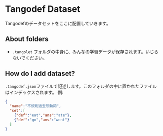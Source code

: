 # Tangodef Dataset
Tangodefのデータセットをここに配置していきます。
## About folders
- `.tangolet` フォルダの中身に、みんなの学習データが保存されます。いじらないでください。
## How do I add dataset?
`.tangodef.json`ファイルで記述します。このフォルダの中に置かれたファイルはインデックスされます。
例:
```json
{
  "name":"不規則過去形動詞",
  "set":[
    {"def":"eat","ans":"ate"},
    {"def":"go","ans":"went"}
  ]
}
```